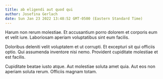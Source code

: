 ```yaml
---
title: ab eligendi aut quod qui
author: Josefina Gerlach
date: Sun Jan 23 2022 13:48:52 GMT-0500 (Eastern Standard Time)
---
```

Harum non rerum molestiae. Et accusantium porro dolorem et corporis eum et velit iure. Laboriosam aperiam voluptatibus sint eum facilis.

 Doloribus deleniti velit voluptatem et ut corrupti. Et excepturi sit qui officiis optio. Qui assumenda inventore nisi nemo. Provident cupiditate molestiae et est facilis.

 Cupiditate beatae iusto atque. Aut molestiae soluta amet quia. Aut eos non aperiam soluta rerum. Officiis magnam totam.
